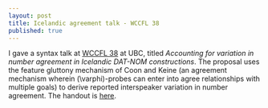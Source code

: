 ```yaml
---
layout: post
title: Icelandic agreement talk - WCCFL 38
published: true 
---
```


I gave a syntax talk at [WCCFL 38](https://wccfl2020.linguistics.ubc.ca/) at UBC, titled *Accounting for variation in number agreement in Icelandic DAT-NOM constructions*.  The proposal uses the feature gluttony mechanism of Coon and Keine (an agreement mechanism wherein \(\varphi\)-probes can enter into agree relationships with multiple goals) to derive reported interspeaker variation in number agreement. The handout is [here](/assets/wccfl2020.pdf).